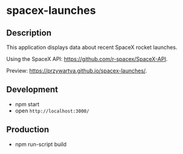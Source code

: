 # spacex-launches

## Description
This application displays data about recent SpaceX rocket launches.

Using the SpaceX API: https://github.com/r-spacex/SpaceX-API.

Preview: https://przywartya.github.io/spacex-launches/.

## Development
* npm start
* open `http://localhost:3000/`

## Production
* npm run-script build
